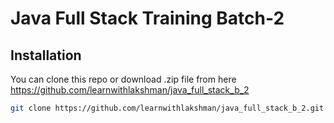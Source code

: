 # Java Full Stack Training Batch-2

## Installation
You can clone this repo or download .zip file from here https://github.com/learnwithlakshman/java_full_stack_b_2

```bash
git clone https://github.com/learnwithlakshman/java_full_stack_b_2.git
```
